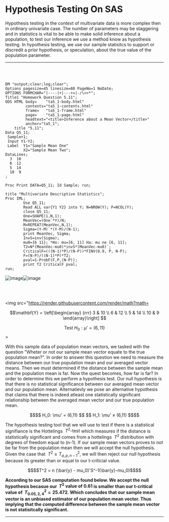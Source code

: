 # Hypothesis Testing On SAS 

Hypothesis testing in the context of multivariate data is more complex then in ordinary univariate case. The number of parameters may be staggering and in statistics is vital to be able to make solid inference about a population, to test our inference we use a method know as hypothesis testing. In hypothesis testing, we use our sample statisitcs to support or discredit a prior hypothesis, or speculation, about the true value of the population parameter.  

************
<br/>
<br/>


```SAS
DM "output;clear;log;clear";
Options pagesize=45 linesize=80 PageNo=1 NoDate;
OPTIONS FORMCHAR="|----|+|---+=|-/\<>*"; 
Title1 "Homework Question 5.11";
ODS HTML body=    "ta5_1-body.html" 
         contents="ta5_1-contents.html" 
         frame=   "ta5_1-frame.html" 
         page=    "ta5_1-page.html"
         headtext="<title>Inference about a Mean Vector</title>"
         anchor="ta5_1";
    title "5.11";
Data Q5_11;
 Sample+1;
 Input Y1-Y2;
 Label 	Y1="Sample Mean One"
        X2="Sample Mean Two";
DataLines;
  3  10 
  6  12
  5  14
  10  9    
;

Proc Print DATA=Q5_11; Id Sample; run;    

title "Multivariate Descriptive Statistics";
Proc IML;
        Use Q5_11;
        Read ALL var{Y1 Y2} into Y; N=NROW(Y); P=NCOL(Y);
        close Q5_11;
        One=SHAPE(1,N,1);
        MeanVec=(One`*Y)/N;
        M=REPEAT(MeanVec,N,1); 
        Sigma=(Y-M)`*(Y-M)/(N-1);
        print MeanVec, Sigma; 
        InvS=inv(Sigma);
        mu0={6 11}; *Ho: mu=[6, 11] Ha: mu ne [6, 11];
        T2=N*(MeanVec-mu0)*invS*(MeanVec-mu0)`; 
        CriticalF=(((N-1)*P)/(N-P))*FINV(0.9, P, N-P); 
        F=(N-P)/((N-1)*P)*T2;
        pval=1-ProbF(F,P,(N-P));
        print T2 CriticalF pval;
run;
```





![image](https://user-images.githubusercontent.com/45861503/76158013-001e5380-60c6-11ea-8fbb-6ac8f12a7b6a.png)![image](https://user-images.githubusercontent.com/45861503/76158081-c0a43700-60c6-11ea-9e09-866a0caa2701.png)

<br/>
<br/>

<img src="https://render.githubusercontent.com/render/math?math=

$$\mathbf{Y} = \left[\begin{array}
{rrr}
3 & 10 \\
6 & 12  \\
5 & 14  \\
10 & 9 
\end{array}\right] $$ 

$$ \text{Test } H_0: \mu'= (6,11)$$>

With this sample data of population mean vectors, we tasked with the question "Wheter or not our sample mean vector equate to the true population mean?". In order to answer this question we need to measure the distance between our true population mean and our averaged vector means. Then we must determined if the distance between the sample mean and the population mean is far. Now the quest becomes, how far is far? In order to determine this we perform a hypothesis test. Our null hypothesis is that there is no statistical significance between our averaged mean vector and our population mean. Alternatievly we pose an alternative hypothesis that claims that there is indeed atleast one statistically significant relationship between the averaged mean vector and our true population mean. 

```math
$$ H_0:  \mu' = (6,11) $$
$$ H_1: \mu'  ≠ (6,11) $$
```

The hypothesis testing tool that we will use to test if there is a statistical signifiance is the Hottelings $\ T^2 \text{-test}$ which measures if the distance is statistically significant and comes from a hottelings $\ T^2$ distribution with degrees of freedom equal to (n-1). If our sample mean vectors proves to not be far from the population mean then we will accept the null hypothesis. Given the case that $\ T^2 \ge T^2_{a,p,n-1}$, we will then reject our null hypothesis because its greater than or equal to our t-criticial value. 

```math
$$T^2 = n (\bar{y} - mu_0)'S^-1(\bar{y}-mu_0)$$
```

**According to our SAS computation found below. We accept the null hypothesis becasue our $\ T^2 \text{ value of 0.61}$ is smaller than our t-critical value of $\ T^2_{0.05,2,4} = 25.472$. Which concludes that our sample mean vector is an unbiased estimator of our population mean vector. Thus implying that the computed difference between the sample mean vector is not statisitcally significant.** 


*****

